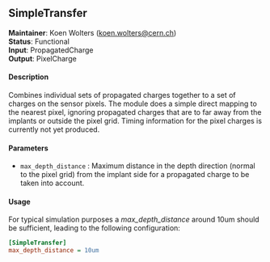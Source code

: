 ## SimpleTransfer
**Maintainer**: Koen Wolters (<koen.wolters@cern.ch>)  
**Status**: Functional  
**Input**: PropagatedCharge  
**Output**: PixelCharge  

#### Description
Combines individual sets of propagated charges together to a set of charges on the sensor pixels. The module does a simple direct mapping to the nearest pixel, ignoring propagated charges that are to far away from the implants or outside the pixel grid. Timing information for the pixel charges is currently not yet produced.

#### Parameters
* `max_depth_distance` : Maximum distance in the depth direction (normal to the pixel grid) from the implant side for a propagated charge to be taken into account.

#### Usage
For typical simulation purposes a *max_depth_distance* around 10um should be sufficient, leading to the following configuration:

```ini
[SimpleTransfer]
max_depth_distance = 10um
```
